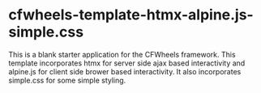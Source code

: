 # cfwheels-template-htmx-alpine.js-simple.css

This is a blank starter application for the CFWheels framework. This template incorporates htmx for server side ajax based interactivity and alpine.js for client side brower based interactivity. It also incorporates simple.css for some simple styling. 
